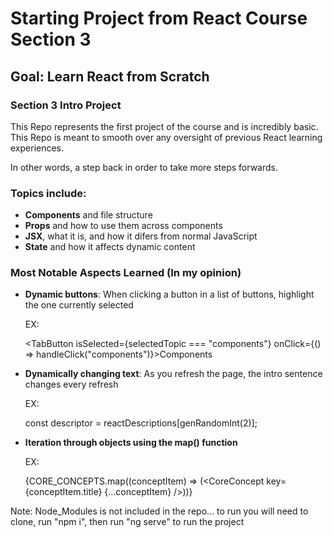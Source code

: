 # Starting Project from React Course Section 3

## Goal: Learn React from Scratch

### Section 3 Intro Project

This Repo represents the first project of the course and is incredibly basic.
This Repo is meant to smooth over any oversight of previous React learning experiences.

In other words, a step back in order to take more steps forwards.

### Topics include:
- **Components** and file structure
- **Props** and how to use them across components
- **JSX**, what it is, and how it difers from normal JavaScript
- **State** and how it affects dynamic content

### Most Notable Aspects Learned (In my opinion)
- **Dynamic buttons**: When clicking a button in a list of buttons, highlight the one currently selected

  EX:
  
  <TabButton isSelected={selectedTopic === "components"} onClick={() => handleClick("components")}>Components</TabButton>

  
- **Dynamically changing text**: As you refresh the page, the intro sentence changes every refresh

  EX:

  const descriptor = reactDescriptions[genRandomInt(2)];

  
- **Iteration through objects using the map() function**

  EX:

  {CORE_CONCEPTS.map((conceptItem) => (<CoreConcept key={conceptItem.title} {...conceptItem} />))}


Note: Node_Modules is not included in the repo... to run you will need to clone, run "npm i", then run "ng serve" to run the project
